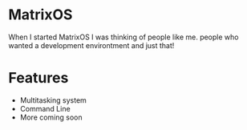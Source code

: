 MatrixOS
========

When I started MatrixOS I was thinking of people like me. people who wanted a development environtment and just that!

Features
========

+ Multitasking system
+ Command Line
+ More coming soon
